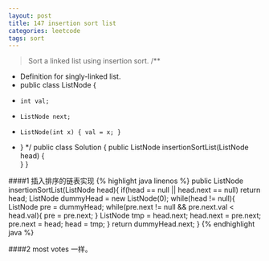 ```yaml
---
layout: post
title: 147 insertion sort list
categories: leetcode
tags: sort
---
```


>Sort a linked list using insertion sort.
>/**
 * Definition for singly-linked list.
 * public class ListNode {
 *     int val;
 *     ListNode next;
 *     ListNode(int x) { val = x; }
 * }
 */
public class Solution {
    public ListNode insertionSortList(ListNode head) {     
    }
}

####1 
插入排序的链表实现
{% highlight java linenos %}
public ListNode insertionSortList(ListNode head){
		if(head == null || head.next == null) return head;
		ListNode dummyHead = new ListNode(0);
		while(head != null){
			ListNode pre = dummyHead;
			while(pre.next != null && pre.next.val < head.val){
				pre = pre.next;
			}
			ListNode tmp = head.next;
			head.next = pre.next;
			pre.next = head;
			head = tmp;
		}
		return dummyHead.next;
	}
{% endhighlight java %}

####2 most votes 
一样。